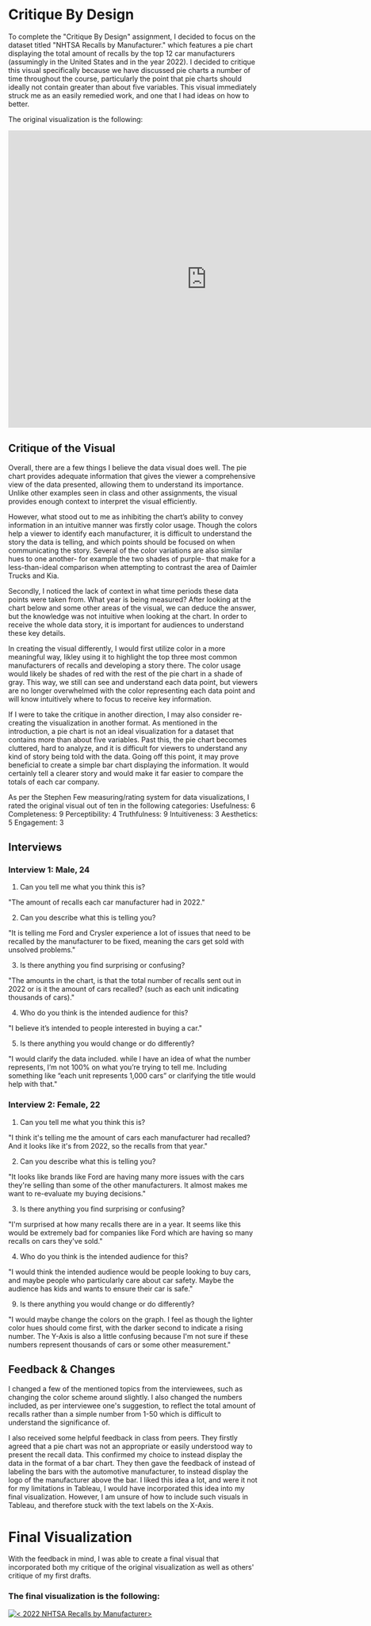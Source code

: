 # Critique By Design 
To complete the "Critique By Design" assignment, I decided to focus on the dataset titled "NHTSA Recalls by Manufacturer." which features a pie chart displaying the total amount of recalls by the top 12 car manufacturers (assumingly in the United States and in the year 2022). I decided to critique this visual specifically because we have discussed pie charts a number of time throughout the course, particularly the point that pie charts should ideally not contain greater than about five variables. This visual immediately struck me as an easily remedied work, and one that I had ideas on how to better.  

The original visualization is the following: 
<iframe allow="geolocation" src="https://datahub.transportation.gov/dataset/NHTSA-Recalls-by-Manufacturer/mu99-t4jn/embed?width=800&height=600" width="800" height="600" style="border:0; padding: 0; margin: 0;"></iframe>

## Critique of the Visual 
Overall, there are a few things I believe the data visual does well. The pie chart provides adequate information that gives the viewer a comprehensive view of the data presented, allowing them to understand its importance. Unlike other examples seen in class and other assignments, the visual provides enough context to interpret the visual efficiently.

However, what stood out to me as inhibiting the chart’s ability to convey information in an intuitive manner was firstly color usage. Though the colors help a viewer to identify each manufacturer, it is difficult to understand the story the data is telling, and which points should be focused on when communicating the story. Several of the color variations are also similar hues to one another- for example the two shades of purple- that make for a less-than-ideal comparison when attempting to contrast the area of Daimler Trucks and Kia.

Secondly, I noticed the lack of context in what time periods these data points were taken from. What year is being measured? After looking at the chart below and some other areas of the visual, we can deduce the answer, but the knowledge was not intuitive when looking at the chart. In order to receive the whole data story, it is important for audiences to understand these key details.

In creating the visual differently, I would first utilize color in a more meaningful way, likley using it to highlight the top three most common manufacturers of recalls and developing a story there. The color usage would likely be shades of red with the rest of the pie chart in a shade of gray. This way, we still can see and understand each data point, but viewers are no longer overwhelmed with the color representing each data point and will know intuitively where to focus to receive key information.

If I were to take the critique in another direction, I may also consider re-creating the visualization in another format. As mentioned in the introduction, a pie chart is not an ideal visualization for a dataset that contains more than about five variables. Past this, the pie chart becomes cluttered, hard to analyze, and it is difficult for viewers to understand any kind of story being told with the data. Going off this point, it may prove beneficial to create a simple bar chart displaying the information. It would certainly tell a clearer story and would make it far easier to compare the totals of each car company.

As per the Stephen Few measuring/rating system for data visualizations, I rated the original visual out of ten in the following categories: 
Usefulness: 6
Completeness: 9 
Perceptibility: 4
Truthfulness: 9
Intuitiveness: 3
Aesthetics: 5
Engagement: 3

## Interviews 
### Interview 1: Male, 24
1) Can you tell me what you think this is?
   
"The amount of recalls each car manufacturer had in 2022."

2) Can you describe what this is telling you?
   
"It is telling me Ford and Crysler experience a lot of issues that need to be recalled by the manufacturer to be fixed, meaning the cars get sold with unsolved problems."

3) Is there anything you find surprising or confusing?
   
"The amounts in the chart, is that the total number of recalls sent out in 2022 or is it the amount of cars recalled? (such as each unit indicating thousands of cars)." 

4) Who do you think is the intended audience for this?
   
"I believe it’s intended to people interested in buying a car."

5) Is there anything you would change or do differently?
   
"I would clarify the data included. while I have an idea of what the number represents, I’m not 100% on what you’re trying to tell me. Including something like “each unit represents 1,000 cars” or clarifying the title would help with that."

### Interview 2: Female, 22
1) Can you tell me what you think this is?

"I think it's telling me the amount of cars each manufacturer had recalled? And it looks like it's from 2022, so the recalls from that year."

2) Can you describe what this is telling you?

"It looks like brands like Ford are having many more issues with the cars they're selling than some of the other manufacturers. It almost makes me want to re-evaluate my buying decisions."

3) Is there anything you find surprising or confusing?

"I'm surprised at how many recalls there are in a year. It seems like this would be extremely bad for companies like Ford which are having so many recalls on cars they've sold." 

4) Who do you think is the intended audience for this?

"I would think the intended audience would be people looking to buy cars, and maybe people who particularly care about car safety. Maybe the audience has kids and wants to ensure their car is safe."

9) Is there anything you would change or do differently?

"I would maybe change the colors on the graph. I feel as though the lighter color hues should come first, with the darker second to indicate a rising number. The Y-Axis is also a little confusing because I'm not sure if these numbers represent thousands of cars or some other measurement." 

## Feedback & Changes  
I changed a few of the mentioned topics from the interviewees, such as changing the color scheme around slightly. I also changed the numbers included, as per interviewee one's suggestion, to reflect the total amount of recalls rather than a simple number from 1-50 which is difficult to understand the significance of. 

I also received some helpful feedback in class from peers. They firstly agreed that a pie chart was not an appropriate or easily understood way to present the recall data. This confirmed my choice to instead display the data in the format of a bar chart. They then gave the feedback of instead of labeling the bars with the automotive manufacturer, to instead display the logo of the manufacturer above the bar. I liked this idea a lot, and were it not for my limitations in Tableau, I would have incorporated this idea into my final visualization. However, I am unsure of how to include such visuals in Tableau, and therefore stuck with the text labels on the X-Axis. 

# Final Visualization 
With the feedback in mind, I was able to create a final visual that incorporated both my critique of the original visualization as well as others' critique of my first drafts. 

### The final visualization is the following:  
<div class='tableauPlaceholder' id='viz1700097932480' style='position: relative'><noscript><a href='#'><img alt='&lt; 2022  NHTSA Recalls by Manufacturer&gt; ' src='https:&#47;&#47;public.tableau.com&#47;static&#47;images&#47;Bo&#47;Book1_17000979170590&#47;Sheet1&#47;1_rss.png' style='border: none' /></a></noscript><object class='tableauViz'  style='display:none;'><param name='host_url' value='https%3A%2F%2Fpublic.tableau.com%2F' /> <param name='embed_code_version' value='3' /> <param name='site_root' value='' /><param name='name' value='Book1_17000979170590&#47;Sheet1' /><param name='tabs' value='no' /><param name='toolbar' value='yes' /><param name='static_image' value='https:&#47;&#47;public.tableau.com&#47;static&#47;images&#47;Bo&#47;Book1_17000979170590&#47;Sheet1&#47;1.png' /> <param name='animate_transition' value='yes' /><param name='display_static_image' value='yes' /><param name='display_spinner' value='yes' /><param name='display_overlay' value='yes' /><param name='display_count' value='yes' /><param name='language' value='en-US' /><param name='filter' value='publish=yes' /></object></div>                

<script type='text/javascript'>                    
  var divElement = document.getElementById('viz1700097932480');                    
  var vizElement = divElement.getElementsByTagName('object')[0];                    
  vizElement.style.width='100%';vizElement.style.height=(divElement.offsetWidth*0.75)+'px';                    
  var scriptElement = document.createElement('script');                    
  scriptElement.src = 'https://public.tableau.com/javascripts/api/viz_v1.js';                    
  vizElement.parentNode.insertBefore(scriptElement, vizElement);                
</script>



